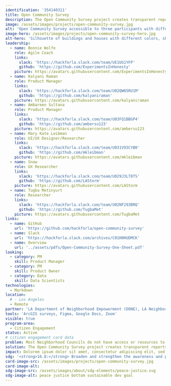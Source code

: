 ```yaml
---
identification: '354140311'
title: Open Community Survey
description: The Open Community Survey project creates transparent reports supported by a direct collection of personal perspectives from LA residents to help The LA Department of Neighborhood Empowerment (empowerla.org) and the Los Angeles Neighborhood Councils (NCs) to understand how constituents are interacting with, and what they need from, their websites.<br /><br /> Current project&#58 NC website survey; Most NCs do not have access or resources to hire technical experts necessary to create a citywide survey so that they can use the data to create inclusive websites targeted towards the needs of their specific communities. Working with EmpowerLA and NCs, Hack for LA is providing the workforce and expertise to design and implement this survey that will give NCs a tool to understand the overall needs of their community -- beyond the people already involved in NCs.
image: /assets/images/projects/open-community-survey.jpg
alt: 'Open Community Survey accessible to three participants with different background and perspectives.'
image-hero: /assets/images/projects/open-community-survey-hero.jpg
alt-hero: 'Silhouette of buildings and houses with different colors, shapes and styles.'
leadership:
  - name: Bonnie Wolfe
    role: Agile Coach
    links:
      slack: 'https://hackforla.slack.com/team/UE1UG1YFP'
      github: 'https://github.com/ExperimentsInHonesty'
    picture: https://avatars.githubusercontent.com/ExperimentsInHonesty
  - name: Kalyani Raman
    role: Product Manager
    links:
      slack: 'https://hackforla.slack.com/team/U02QW65RU1M'
      github: 'https://github.com/kalyaniraman'
    picture: https://avatars.githubusercontent.com/kalyaniraman
  - name: Ambareen Sultana
    role: Product Manager
    links:
      slack: 'https://hackforla.slack.com/team/U03FQ1BBGP4'
      github: 'https://github.com/ambersu123'
    picture: https://avatars.githubusercontent.com/ambersu123
  - name: Mary Kate Leibman
    role: UI/UX Designer/Researcher
    links:
      slack: 'https://hackforla.slack.com/team/U031V93CYB0'
      github: 'https://github.com/mkleibman'
    picture: https://avatars.githubusercontent.com/mkleibman
  - name: Snow
    role: UX Researcher
    links:
      slack: 'https://hackforla.slack.com/team/U029J3LT0TS'
      github: 'https://github.com/LAStorm'
    picture: https://avatars.githubusercontent.com/LAStorm
  - name: Tugba Metinyurt
    role: Researcher
    links:
      slack: 'https://hackforla.slack.com/team/U02NF293BRQ'
      github: 'https://github.com/TugbaMet'
    picture: https://avatars.githubusercontent.com/TugbaMet
links:
  - name: GitHub
    url: 'https://github.com/hackforla/open-community-survey'
  - name: Slack
    url: 'https://hackforla.slack.com/archives/C01H0HUDMCK'
  - name: Overview
    url: '../assets/pdfs/Open-Community-Survey-One-Sheet.pdf'
looking:
  - category: PM
    skill: Product Manager
  - category: PM
    skill: Product Owner
  - category: Data
    skill: Data Scientists
technologies:
  - Markdown
location:
  # - Los Angeles
  - Remote
partner: 'LA Department of Neighborhood Empowerment (DONE), LA Neighborhood Councils (NCs), LA Department of Transportation (LADOT), LA City Planning Department (LACP)'
tools: 'ArcGIS surveys, Figma, Google Docs, Zoom'
visible: true
program-area:
  - Citizen Engagement
status: Active
# citizen engagement card data
problem: Most Neighborhood Councils do not have access or resources to hire technical experts necessary to create a citywide survey so that they can use the data to create inclusive websites targeted towards the needs of their specific communities.
solution: The Open Community Survey project creates transparent reports supported by a direct collection of personal perspectives from LA residents to help The LA Department of Neighborhood Empowerment (empowerla.org) and the Los Angeles Neighborhood Councils to understand how constituents are interacting with, and what they need from, their websites.
impact: Dolorem ipsum dolor sit amet, consectetur adipiscing elit, sed do eiusmod tempor incididunt ut labore et dolore magna aliqua. Ut enim ad minim veniam, quis nostrud exercitation ullamco laboris nisi ut aliquip ex ea commodo consequat.
sdg: '<strong>16.8:</strong> Broaden and strengthen the awareness and participation of City and local communities, especially those traditionally underserved and marginalized, in the institutions of local and global governance.'
card-image-src: /assets/images/projects/open-community-survey.jpg
card-image-alt:
sdg-image-src: /assets/images/about/sdg-elements/peace-justice.svg
sdg-image-alt: peace justice bottom sustainable dev goal
---
```

